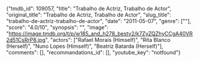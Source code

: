 {"tmdb_id": 109057, "title": "Trabalho de Actriz, Trabalho de Actor", "original_title": "Trabalho de Actriz, Trabalho de Actor", "slug_title": "trabalho-de-actriz-trabalho-de-actor", "date": "2011-05-07", "genre": [""], "score": "4.0/10", "synopsis": "", "image": "https://image.tmdb.org/t/p/w185_and_h278_bestv2/k7ZyZQZhyCCgA40VR2d51CsRrP8.jpg", "actors": ["Rafael Morais (Himself)", "Rita Blanco (Herself)", "Nuno Lopes (Himself)", "Beatriz Batarda (Herself)"], "comments": [], "recommandations_id": [], "youtube_key": "notfound"}